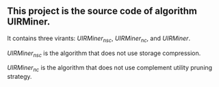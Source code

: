 ## This project is the source code of algorithm UIRMiner.

It contains three virants: $UIRMiner_{nsc}$, $UIRMiner_{nc}$, and $UIRMiner$.

$UIRMiner_{nsc}$ is the algorithm that does not use storage compression.

$UIRMiner_{nc}$ is the algorithm that does not use complement utility pruning strategy.
